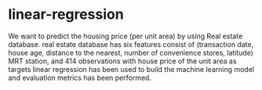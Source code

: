 # linear-regression
We want to predict the housing price (per unit area) by using Real estate database.
real estate database has six features consist of (transaction date, house age, distance to the nearest, number of convenience stores, latitude) MRT station, and 414 observations with house price of the unit area as targets
linear regression has been used to build the machine learning model and evaluation metrics has been performed.
